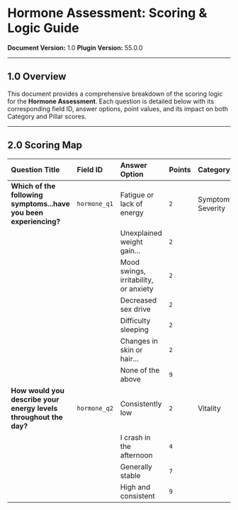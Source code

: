 # Hormone Assessment: Scoring & Logic Guide

**Document Version:** 1.0
**Plugin Version:** 55.0.0

---

## 1.0 Overview

This document provides a comprehensive breakdown of the scoring logic for the **Hormone Assessment**. Each question is detailed below with its corresponding field ID, answer options, point values, and its impact on both Category and Pillar scores.

---

## 2.0 Scoring Map

| Question Title | Field ID | Answer Option | Points | Category | Pillar |
| :--- | :--- | :--- | :--- | :--- | :--- |
| **Which of the following symptoms...have you been experiencing?** | `hormone_q1` | Fatigue or lack of energy | `2` | Symptom Severity | Body |
| | | Unexplained weight gain... | `2` | | |
| | | Mood swings, irritability, or anxiety | `2` | | |
| | | Decreased sex drive | `2` | | |
| | | Difficulty sleeping | `2` | | |
| | | Changes in skin or hair... | `2` | | |
| | | None of the above | `9` | | |
| **How would you describe your energy levels throughout the day?** | `hormone_q2` | Consistently low | `2` | Vitality | Body |
| | | I crash in the afternoon | `4` | | |
| | | Generally stable | `7` | | |
| | | High and consistent | `9` | | | 
